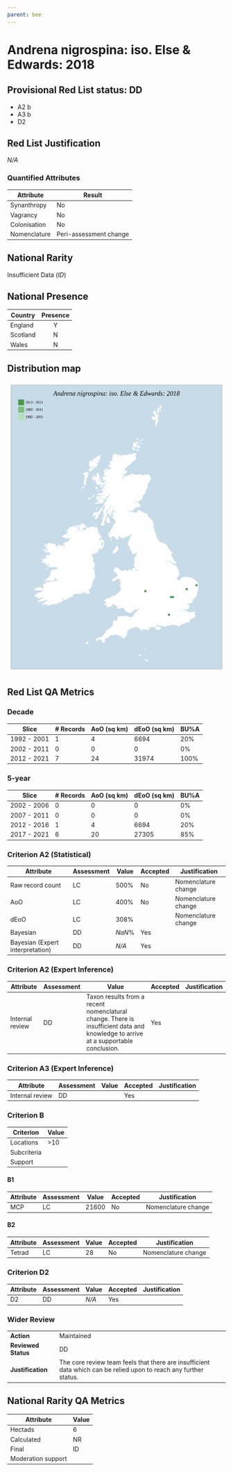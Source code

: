 ```yaml
---
parent: bee
---
```

# Andrena nigrospina: iso. Else & Edwards: 2018

## Provisional Red List status: DD
- A2 b
- A3 b
- D2

## Red List Justification
*N/A*
### Quantified Attributes
|Attribute|Result|
|---|---|
|Synanthropy|No|
|Vagrancy|No|
|Colonisation|No|
|Nomenclature|Peri-assessment change|


## National Rarity
Insufficient Data (*ID*)

## National Presence
|Country|Presence
|---|:-:|
|England|Y|
|Scotland|N|
|Wales|N|


## Distribution map
![](../map/12.svg)

## Red List QA Metrics
### Decade
| Slice | # Records | AoO (sq km) | dEoO (sq km) |BU%A |
|---|---|---|---|---|
|1992 - 2001|1|4|6694|20%|
|2002 - 2011|0|0|0|0%|
|2012 - 2021|7|24|31974|100%|
### 5-year
| Slice | # Records | AoO (sq km) | dEoO (sq km) |BU%A |
|---|---|---|---|---|
|2002 - 2006|0|0|0|0%|
|2007 - 2011|0|0|0|0%|
|2012 - 2016|1|4|6694|20%|
|2017 - 2021|6|20|27305|85%|
### Criterion A2 (Statistical)
|Attribute|Assessment|Value|Accepted|Justification
|---|---|---|---|---|
|Raw record count|LC|500%|No|Nomenclature change|
|AoO|LC|400%|No|Nomenclature change|
|dEoO|LC|308%||Nomenclature change|
|Bayesian|DD|*NaN*%|Yes||
|Bayesian (Expert interpretation)|DD|*N/A*|Yes||
### Criterion A2 (Expert Inference)
|Attribute|Assessment|Value|Accepted|Justification
|---|---|---|---|---|
|Internal review|DD|Taxon results from a recent nomenclatural change. There is insufficient data and knowledge to arrive at a supportable conclusion.|Yes||
### Criterion A3 (Expert Inference)
|Attribute|Assessment|Value|Accepted|Justification
|---|---|---|---|---|
|Internal review|DD||Yes||
### Criterion B
|Criterion| Value|
|---|---|
|Locations|>10|
|Subcriteria||
|Support||
#### B1
|Attribute|Assessment|Value|Accepted|Justification
|---|---|---|---|---|
|MCP|LC|21600|No|Nomenclature change|
#### B2
|Attribute|Assessment|Value|Accepted|Justification
|---|---|---|---|---|
|Tetrad|LC|28|No|Nomenclature change|
### Criterion D2
|Attribute|Assessment|Value|Accepted|Justification
|---|---|---|---|---|
|D2|DD|*N/A*|Yes||
### Wider Review
|  |  |
|---|---|
|**Action**|Maintained|
|**Reviewed Status**|DD|
|**Justification**|The core review team feels that there are insufficient data which can be relied upon to reach any further status.|


## National Rarity QA Metrics
|Attribute|Value|
|---|---|
|Hectads|6|
|Calculated|NR|
|Final|ID|
|Moderation support||



